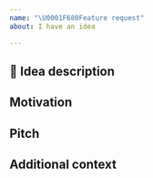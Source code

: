 ```yaml
---
name: "\U0001F680Feature request"
about: I have an idea

---
```


## 🚀 Idea description
<!-- A clear description of the feature proposal -->

## Motivation
<!-- Please outline the motivation for the proposal. Is your feature request related to a problem? e.g., I'm always frustrated when [...]. If this is related to another GitHub issue, please link here too -->

## Pitch
<!-- A clear description of what you want to happen. -->

## Additional context
<!-- Add any other context or screenshots about the feature request here. -->

